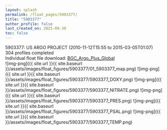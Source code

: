 ```yaml
---
layout: splash
permalink: /float_pages/5903377/
title: "5903377"
author_profile: false
last_created_on: 2025-09-30
toc: false
---
```

 
5903377: US ARGO PROJECT (2010-11-12T15:55 to 2015-03-05T01:07)\
304 profiles completed\
Individual float file download: [BGC_Argo_Plus_Global](https://ftp.soest.hawaii.edu/bgc_argo_plus/Individual_Floats/outliers_removed/5903377_Sprof_processed.nc)\
![img-png]({{ site.url }}{{ site.baseurl }}/assets/images/float_figures/5903377/01_5903377_map.png)
![img-png]({{ site.url }}{{ site.baseurl }}/assets/images/float_figures/5903377/5903377_DOXY.png)
![img-png]({{ site.url }}{{ site.baseurl }}/assets/images/float_figures/5903377/5903377_NITRATE.png)
![img-png]({{ site.url }}{{ site.baseurl }}/assets/images/float_figures/5903377/5903377_PRES.png)
![img-png]({{ site.url }}{{ site.baseurl }}/assets/images/float_figures/5903377/5903377_PSAL.png)
![img-png]({{ site.url }}{{ site.baseurl }}/assets/images/float_figures/5903377/5903377_TEMP.png)
